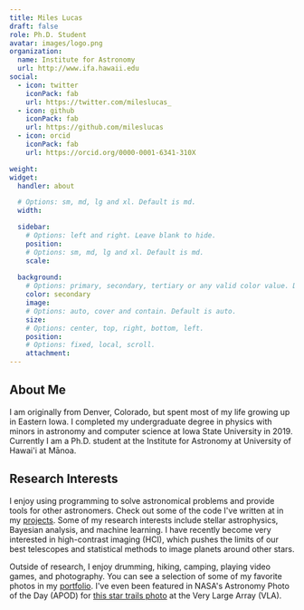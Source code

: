 ```yaml
---
title: Miles Lucas
draft: false
role: Ph.D. Student
avatar: images/logo.png
organization:
  name: Institute for Astronomy
  url: http://www.ifa.hawaii.edu
social:
  - icon: twitter
    iconPack: fab
    url: https://twitter.com/mileslucas_
  - icon: github
    iconPack: fab
    url: https://github.com/mileslucas
  - icon: orcid
    iconPack: fab
    url: https://orcid.org/0000-0001-6341-310X

weight:
widget:
  handler: about

  # Options: sm, md, lg and xl. Default is md.
  width:

  sidebar:
    # Options: left and right. Leave blank to hide.
    position:
    # Options: sm, md, lg and xl. Default is md.
    scale:
  
  background:
    # Options: primary, secondary, tertiary or any valid color value. Default is primary.
    color: secondary
    image:
    # Options: auto, cover and contain. Default is auto.
    size:
    # Options: center, top, right, bottom, left.
    position:
    # Options: fixed, local, scroll.
    attachment: 
---
```


## About Me

I am originally from Denver, Colorado, but spent most of my life growing up in Eastern Iowa. I completed my undergraduate degree in physics with minors in astronomy and computer science at Iowa State University in 2019. Currently I am a Ph.D. student at the Institute for Astronomy at University of Hawai'i at Mānoa.

## Research Interests

I enjoy using programming to solve astronomical problems and provide tools for other astronomers. Check out some of the code I've written at in my [projects](/projects/). Some of my research interests include stellar astrophysics, Bayesian analysis, and machine learning. I have recently become very interested in high-contrast imaging (HCI), which pushes the limits of our best telescopes and statistical methods to image planets around other stars.

Outside of research, I enjoy drumming, hiking, camping, playing video games, and photography. You can see a selection of some of my favorite photos in my [portfolio](https://portfolio.mileslucas.com/). I've even been featured in NASA's Astronomy Photo of the Day (APOD) for [this star trails photo](https://apod.nasa.gov/apod/ap180713.html) at the Very Large Array (VLA).
